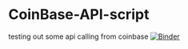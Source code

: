 # CoinBase-API-script
testing out some api calling from coinbase
[![Binder](https://mybinder.org/badge_logo.svg)](https://mybinder.org/v2/gh/OptimumAF/CoinBase-API-script/HEAD?labpath=https%3A%2F%2Fgithub.com%2FOptimumAF%2FCoinBase-API-script%2Fblob%2Fmain%2Fmain.py)
